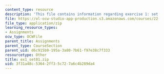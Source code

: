 ```yaml
---
content_type: resource
description: 'This file contains information regarding exercise 1: set 1 numbers (ZIP).'
file: https://ol-ocw-studio-app-production.s3.amazonaws.com/courses/22-15-essential-numerical-methods-fall-2014/3f31a48c53642ff35c727a6c4b289da4_ex1_set01.zip
file_type: application/zip
learning_resource_types:
- Assignments
ocw_type: OCWFile
parent_title: Assignments
parent_type: CourseSection
parent_uid: d6c915b9-195a-3a80-7b61-f97e38c7f333
resourcetype: Other
title: ex1_set01.zip
uid: 3f31a48c-5364-2ff3-5c72-7a6c4b289da4
---
```

